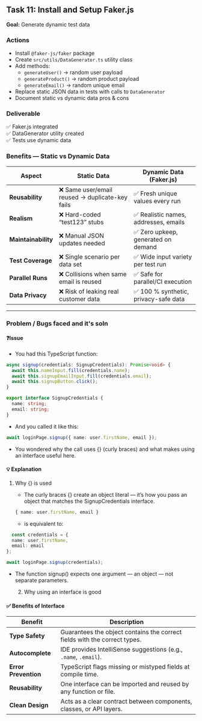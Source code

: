 ## Task 11: Install and Setup Faker.js  
**Goal:** Generate dynamic test data  

### Actions  
- Install `@faker-js/faker` package  
- Create `src/utils/DataGenerator.ts` utility class  
- Add methods:  
  - `generateUser()` → random user payload  
  - `generateProduct()` → random product payload  
  - `generateEmail()` → random unique email  
- Replace static JSON data in tests with calls to `DataGenerator`  
- Document static vs dynamic data pros & cons  

### Deliverable  
✅ Faker.js integrated  
✅ DataGenerator utility created  
✅ Tests use dynamic data  


### Benefits — Static vs Dynamic Data

| Aspect           | Static Data                                      | Dynamic Data (Faker.js)                          |
|------------------|--------------------------------------------------|--------------------------------------------------|
| **Reusability**  | ❌ Same user/email reused → duplicate-key fails  | ✅ Fresh unique values every run                 |
| **Realism**      | ❌ Hard-coded “test123” stubs                    | ✅ Realistic names, addresses, emails            |
| **Maintainability**| ❌ Manual JSON updates needed                   | ✅ Zero upkeep, generated on demand              |
| **Test Coverage**| ❌ Single scenario per data set                  | ✅ Wide input variety per test run               |
| **Parallel Runs**| ❌ Collisions when same email is reused          | ✅ Safe for parallel/CI execution                |
| **Data Privacy** | ❌ Risk of leaking real customer data            | ✅ 100 % synthetic, privacy-safe data            |

---

### Problem / Bugs faced and it's soln

#### ❓Issue
- You had this TypeScript function:
```ts
async signup(credentials: SignupCredentials): Promise<void> {
  await this.nameInput.fill(credentials.name);
  await this.signupEmailInput.fill(credentials.email);
  await this.signupButton.click();
}

export interface SignupCredentials {
  name: string;
  email: string;
}
```
- And you called it like this:
```ts
await loginPage.signup({ name: user.firstName, email });
```
- You wondered why the call uses {} (curly braces) and what makes using an interface useful here.

#### 💡 Explanation
  1. Why {} is used
      - The curly braces {} create an object literal — it’s how you pass an object that matches the SignupCredentials interface.

      ```ts
      { name: user.firstName, email }
      ```
      - is equivalent to:
```ts
  const credentials = {
  name: user.firstName,
  email: email
};

await loginPage.signup(credentials);
```

- The function signup() expects one argument — an object — not separate parameters.

  2. Why using an interface is good

#### ✅ Benefits of Interface

| Benefit        | Description                                                                 |
|----------------|-----------------------------------------------------------------------------|
| **Type Safety**     | Guarantees the object contains the correct fields with the correct types.     |
| **Autocomplete**    | IDE provides IntelliSense suggestions (e.g., `.name`, `.email`).              |
| **Error Prevention**| TypeScript flags missing or mistyped fields at compile time.                  |
| **Reusability**     | One interface can be imported and reused by any function or file.             |
| **Clean Design**    | Acts as a clear contract between components, classes, or API layers.          |
